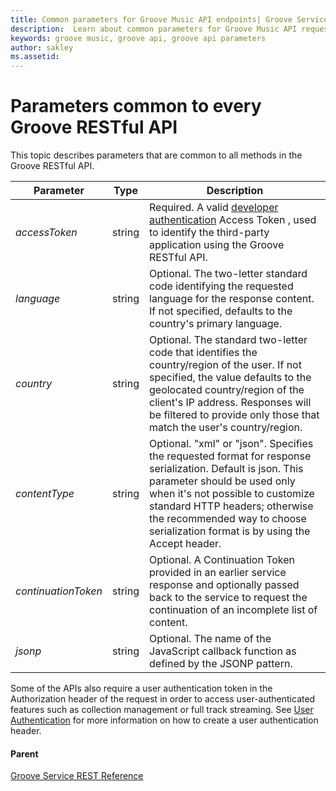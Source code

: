 ```yaml
---
title: Common parameters for Groove Music API endpoints| Groove Services
description:  Learn about common parameters for Groove Music API requests.
keywords: groove music, groove api, groove api parameters
author: sakley
ms.assetid: 
---
```


# Parameters common to every Groove RESTful API
This topic describes parameters that are common to all methods in the Groove RESTful API.

| **Parameter**       | **Type** | **Description**                                                                                                                                                                                                                                                                                  |
|---------------------|----------|--------------------------------------------------------------------------------------------------------------------------------------------------------------------------------------------------------------------------------------------------------------------------------------------------|
| *accessToken*       | string   | Required. A valid [developer authentication](../Using-the-Groove-RESTful-Services/Obtaining-a-Developer-Access-Token.md) Access Token , used to identify the third-party application using the Groove RESTful API.                                                                     |
| *language*          | string   | Optional. The two-letter standard code identifying the requested language for the response content. If not specified, defaults to the country's primary language.                                                                                                                                |
| *country*           | string   | Optional. The standard two-letter code that identifies the country/region of the user. If not specified, the value defaults to the geolocated country/region of the client's IP address. Responses will be filtered to provide only those that match the user's country/region.                  |
| *contentType*       | string   | Optional. "xml" or "json". Specifies the requested format for response serialization. Default is json. This parameter should be used only when it's not possible to customize standard HTTP headers; otherwise the recommended way to choose serialization format is by using the Accept header. |
| *continuationToken* | string   | Optional. A Continuation Token provided in an earlier service response and optionally passed back to the service to request the continuation of an incomplete list of content.                                                                                                                   |
| *jsonp*             | string   | Optional. The name of the JavaScript callback function as defined by the JSONP pattern.                                                                                                                                                                                                          |

Some of the APIs also require a user authentication token in the Authorization header of the request in order to access user-authenticated features such as collection management or full track streaming. See [User Authentication](../Using-the-Groove-RESTful-Services/User-Authentication.md) for more information on how to create a user authentication header.

#### Parent
[Groove Service REST Reference](overview.md)
